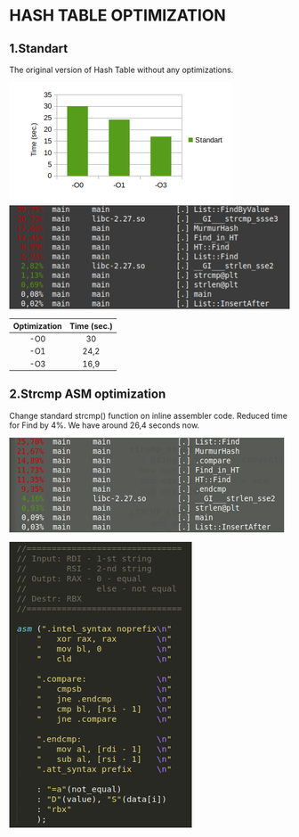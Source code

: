 HASH TABLE OPTIMIZATION
=======================
1.Standart
----------
The original version of Hash Table without any optimizations.

![Image alt](https://github.com/egor79k/programms/blob/master/Images/1_Standart_diag.png "Standart diagramm")
![Image alt](https://github.com/egor79k/programms/blob/master/Images/1_Standart.png "Standart")

|Optimization|Time (sec.)|
|:----------:|:---------:|
|-O0|30|
|-O1|24,2|
|-O3|16,9|

2.Strcmp ASM optimization
-------------------------
Change standard strcmp() function on inline assembler code. Reduced time for Find by 4%. We have around 26,4 seconds now.

![Image alt](https://github.com/egor79k/programms/blob/master/Images/2_Strcmp_opt.png "Asm optimization")

![Image alt](https://github.com/egor79k/programms/blob/master/Images/2_Strcmp_func_1.png "Asm optimization")
